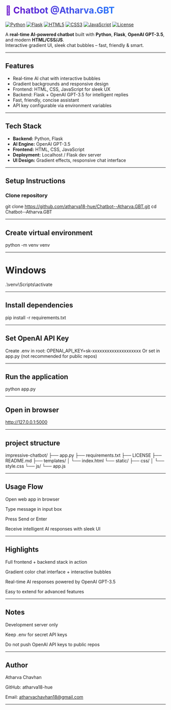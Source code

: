 # <span style="background:linear-gradient(to right, #6a11cb, #2575fc); -webkit-background-clip: text; color: transparent;">🤖 Chatbot @Atharva.GBT</span>

[![Python](https://img.shields.io/badge/Python-3.12-blue?logo=python&logoColor=white)](https://www.python.org/)
[![Flask](https://img.shields.io/badge/Flask-2.3-lightgrey?logo=flask&logoColor=black)](https://flask.palletsprojects.com/)
[![HTML5](https://img.shields.io/badge/HTML5-E34F26?logo=html5&logoColor=white)](https://developer.mozilla.org/en-US/docs/Web/HTML)
[![CSS3](https://img.shields.io/badge/CSS3-1572B6?logo=css3&logoColor=white)](https://developer.mozilla.org/en-US/docs/Web/CSS)
[![JavaScript](https://img.shields.io/badge/JavaScript-F7DF1E?logo=javascript&logoColor=black)](https://developer.mozilla.org/en-US/docs/Web/JavaScript)
[![License](https://img.shields.io/badge/License-MIT-yellow)](LICENSE)

A **real-time AI-powered chatbot** built with **Python**, **Flask**, **OpenAI GPT-3.5**, and modern **HTML/CSS/JS**.  
Interactive gradient UI, sleek chat bubbles – fast, friendly & smart.

---

##  Features

-  Real-time AI chat with interactive bubbles  
-  Gradient backgrounds and responsive design  
-  Frontend: HTML, CSS, JavaScript for sleek UX  
-  Backend: Flask + OpenAI GPT-3.5 for intelligent replies  
-  Fast, friendly, concise assistant  
-  API key configurable via environment variables  

---

##  Tech Stack

- **Backend:** Python, Flask 
- **AI Engine:** OpenAI GPT-3.5  
- **Frontend:** HTML, CSS, JavaScript   
- **Deployment:** Localhost / Flask dev server 
- **UI Design:** Gradient effects, responsive chat interface  

---

##  Setup Instructions

### Clone repository
git clone https://github.com/atharva18-hue/Chatbot--Atharva.GBT.git
cd Chatbot--Atharva.GBT

------------------------------------------------------------------------------------------------

## Create virtual environment
python -m venv venv

-----------------------------------------------------------------------------------------------

# Windows
.\venv\Scripts\activate

------------------------------------------------------------------------------------------------

## Install dependencies
pip install -r requirements.txt

------------------------------------------------------------------------------------------------

## Set OpenAI API Key
Create .env in root:
OPENAI_API_KEY=sk-xxxxxxxxxxxxxxxxxxxx
Or set in app.py (not recommended for public repos)

------------------------------------------------------------------------------------------------

## Run the application
python app.py

------------------------------------------------------------------------------------------------

## Open in browser
http://127.0.0.1:5000

------------------------------------------------------------------------------------------------

## project structure
impressive-chatbot/
├── app.py
├── requirements.txt
├── LICENSE
├── README.md
├── templates/
│   └── index.html
└── static/
    ├── css/
    │   └── style.css
    └── js/
        └── app.js

------------------------------------------------------------------------------------------------

 ## Usage Flow
Open web app in browser

Type message in input box

Press Send or Enter

Receive intelligent AI responses with sleek UI

------------------------------------------------------------------------------------------------

## Highlights
Full frontend + backend stack in action

Gradient color chat interface + interactive bubbles

Real-time AI responses powered by OpenAI GPT-3.5

Easy to extend for advanced features

------------------------------------------------------------------------------------------------

## Notes
Development server only

Keep .env for secret API keys

Do not push OpenAI API keys to public repos

------------------------------------------------------------------------------------------------

## Author
Atharva Chavhan

GitHub: atharva18-hue

Email: atharvachavhan18@gmail.com

------------------------------------------------------------------------------------------------
